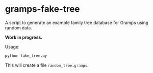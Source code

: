 # gramps-fake-tree

A script to generate an example family tree database for Gramps using random data.

**Work in progress.**

Usage:

```bash
python fake_tree.py
```

This will create a file `random_tree.gramps`.
